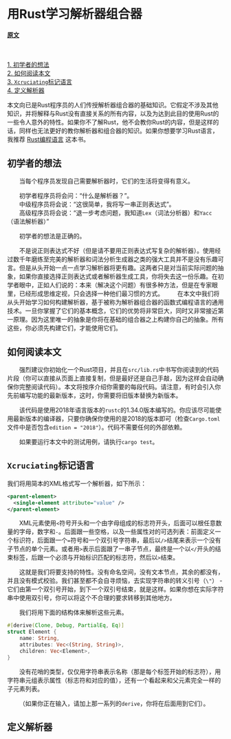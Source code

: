 # 用Rust学习解析器组合器  

#### [原文](https://bodil.lol/parser-combinators/) 

</br>

[1. 初学者的想法](#初学者的想法)  
[2. 如何阅读本文](#如何阅读本文)  
[3. `Xcruciating`标记语言](#`Xcruciating`标记语言)  
[4. 定义解析器](#定义解析器)  


本文向已是Rust程序员的人们传授解析器组合器的基础知识。它假定不涉及其他知识，并将解释与Rust没有直接关系的所有内容，以及为达到此目的使用Rust的一些令人意外的特性。如果你不了解Rust，他不会教你Rust的内容，但是这样的话，同样也无法更好的教你解析器和组合器的知识。如果你想要学习Rust语言，我推荐  [Rust编程语言](https://doc.rust-lang.org/book/) 这本书。  

## 初学者的想法

&#8195;&#8195;当每个程序员发现自己需要解析器时，它们的生活将变得有意义。  

&#8195;&#8195;初学者程序员将会问：“什么是解析器？”。  
&#8195;&#8195;中级程序员将会说：“这很简单，我将写一串正则表达式”。  
&#8195;&#8195;高级程序员将会说：“退一步考虑问题，我知道`Lex`（词法分析器）和`Yacc`（语法解析器）”  

&#8195;&#8195;初学者的想法是正确的。

&#8195;&#8195;不是说正则表达式不好（但是请不要用正则表达式写复杂的解析器）。使用经过数千年磨练至完美的解析器和词法分析生成器之类的强大工具并不是没有乐趣可言。但是从头开始一点一点学习解析器将更有趣。这两者只是对当前实际问题的抽象，如果你直接选择正则表达式或者解析器生成工具，你将失去这一份乐趣。在初学者眼中，正如人们说的：本来（解决这个问题）有很多种方法，但是在专家眼里，已经形成思维定视，只会选择一种他们最习惯的方式。
&#8195;&#8195;在本文中我们将从头开始学习如何构建解析器，基于被称为解析器组合器的函数式编程语言的通用技术。一旦你掌握了它们的基本概念，它们的优势将非常巨大，同时又非常接近第一原理。因为这里唯一的抽象是你将在基础的组合器之上构建你自己的抽象。所有这些，你必须先构建它们，才能使用它们。

## 如何阅读本文

&#8195;&#8195;强烈建议你初始化一个Rust项目，并且在`src/lib.rs`中书写你阅读到的代码片段（你可以直接从页面上直接复制，但是最好还是自己手敲，因为这样会自动确保你完整阅读代码）。本文将按序介绍你需要的每段代码。请注意，有时会引入你先前编写功能的最新版本，这时，你需要将旧版本替换为新版本。

&#8195;&#8195;该代码是使用2018年语言版本的`rustc`的1.34.0版本编写的。你应该尽可能使用最新版本的编译器，只要你确保你使用的是2018的版本即可（检查`Cargo.toml`文件中是否包含`edition = "2018"`）。代码不需要任何的外部依赖。

&#8195;&#8195;如果要运行本文中的测试用例，请执行`cargo test`。

## `Xcruciating`标记语言

我们将用简本的XML格式写一个解析器，如下所示：

```xml
<parent-element>
  <single-element attribute="value" />
</parent-element>
```

&#8195;&#8195;XML元素使用`<`符号开头和一个由字母组成的标志符开头，后面可以根任意数量的字母，数字和`-`。后面跟一些空格，以及一些属性对的可选列表：前面定义一个标识符，后面跟一个`=`符号和一个双引号字符串，最后以`/>`结尾来表示一个没有子节点的单个元素。或者用`>`表示后面跟了一串子节点，最终是一个以`</`开头的结束标签，后跟一个必须与开始标识匹配的标志符，然后以`>`结束。

&#8195;&#8195;这就是我们将要支持的特性。没有命名空间，没有文本节点，其余的都没有，并且没有模式校验。我们甚至都不会自寻烦恼，去实现字符串的转义引号（`\"`） - 它们由第一个双引号开始，到下一个双引号结束，就是这样。如果你想在实际字符串中使用双引号，你可以将这个不合理的要求转移到其他地方。

&#8195;&#8195;我们将用下面的结构体来解析这些元素。

```rust
#[derive(Clone, Debug, PartialEq, Eq)]
struct Element {
    name: String,
    attributes: Vec<(String, String)>,
    children: Vec<Element>,
}
```

&#8195;&#8195;没有花哨的类型，仅仅用字符串表示名称（那是每个标签开始的标志符），用字符串元组表示属性（标志符和对应的值），还有一个看起来和父元素完全一样的子元素列表。

&#8195;&#8195;（如果你正在输入，请加上那一系列的`derive`，你将在后面用到它们）。

## 定义解析器

